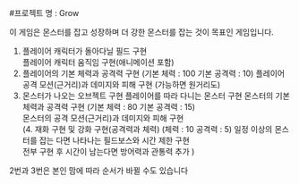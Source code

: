 
 #프로젝트 명 : Grow  
  
 이 게임은 몬스터를 잡고 성장하며 더 강한 몬스터를 잡는 것이 목표인 게임입니다.  
 1. 플레이어 캐릭터가 돌아다닐 필드 구현  
    플레이어 캐릭터 움직임 구현(애니메이션 포함)
 2. 플레이어의 기본 체력과 공격력 구현  (기본 체력 : 100 기본 공격력 : 10)
    플레이어 공격 모션(근거리)과 데미지와 피해 구현  (가능하면 원거리도)
 3. 몬스터가 나오는 오브젝트 구현
    플레이어를 따라 다니는 몬스터 구현 
    몬스터의 기본 체력과 공격력 구현  (기본 체력 : 80 기본 공격력 : 15)  
    몬스터의 공격 모션(근거리)과 데미지와 피해 구현  
 (4. 재화 구현 및 강화 구현(공격력과 체력)  (체력 : 10 공격력 : 5)
    일정 이상의 몬스터를 잡는 다면 나타나는 필드보스와 시간 제한 구현  
    전부 구현 후 시간이 남는다면 방어력과 관통력 추가 ) 

 2번과 3번은 본인 맘에 따라 순서가 바뀔 수도 있습니다
